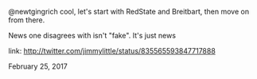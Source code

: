 @newtgingrich cool, let's start with RedState and Breitbart, then move on from there. 

News one disagrees with isn't "fake". It's just news 

link: http://twitter.com/jimmylittle/status/835565593847717888 

February 25, 2017